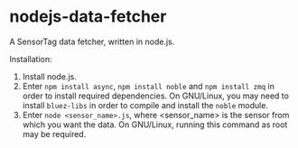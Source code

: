 nodejs-data-fetcher
=========================

A SensorTag data fetcher, written in node.js.

Installation:
1. Install node.js.
2. Enter `npm install async`, `npm install noble` and `npm install zmq`
   in order to install required dependencies. On GNU/Linux, you may need
   to install `bluez-libs` in order to compile and install the `noble` module.
3. Enter `node <sensor_name>.js`, where <sensor_name> is the sensor from which
   you want the data. On GNU/Linux, running this command as root may be
   required.

